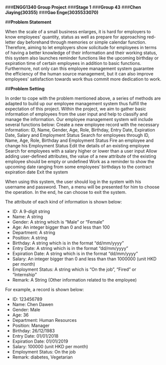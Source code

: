 ###**ENGG1340 Group Project**
###**Stage 1**
###**Group 43**
###**Chen Jiaying(30355)**
###**Gao Enge(3035533070)**

##**Problem Statement**

When the scale of a small business enlarges, it is hard for employers to know employees' quantity, status as well as prepare for approaching red-letter day beforehand through memories or simple calendar function. Therefore, aiming to let employers show solicitude for employees in terms of having a better knowledge of their information and their working status, this system also launches reminder functions like the upcoming birthday or expiration time of certain employees in addition to basic functions. Furthermore, not only can this employee management system guarantee the efficiency of the human source management, but it can also improve employees' satisfaction towards work thus commit more dedication to work.




##**Problem Setting**

In order to cope with the problem mentioned above, a series of methods are adapted to build up our employee management system thus fulfill the expectation of this project. Within the project, we aim to gather basic information of employees from the user input and help to classify and manage the information. Our employee management system will include several functions below:
Create a new employee record with the necessary information: ID, Name, Gender, Age, Role, Birthday, Entry Date, Expiration Date, Salary and Employment Status 
Search for employees through ID, Name, Age, Role, Birthday and Employment Status
Fire an employee and change his Employment Status
Edit the details of an existing employee
Search for employees with a salary higher or lower than a user input
Allow adding user-defined attributes, the value of a new attribute of the existing employee should be empty or undefined
Work as a reminder to show the upcoming date ranging from some employees’ birthdays to the contract expiration date
Exit the system

When using this system, the user should log in the system with his username and password. Then, a menu will be presented for him to choose the operation. In the end, he can choose to exit the system.

The attribute of each kind of information is shown below:

- ID: A 9-digit string
- Name: A string
- Gender: A string which is “Male” or “Female”
- Age: An integer bigger than 0 and less than 100
- Department: A string
- Position: A string
- Birthday: A string which is in the format “dd/mm/yyyy”
- Entry Date: A string which is in the format “dd/mm/yyyy”
- Expiration Date: A string which is in the format “dd/mm/yyyy”
- Salary: An integer bigger than 0 and less than than 1000000 (unit HKD per month)
- Employment Status: A string which is “On the job”, “Fired” or “Internship”
- Remark: A String (Other information related to the employee)

For example, a record is shown below:

- ID: 123456789
- Name: Chen Dawen
- Gender: Male
- Age: 36
- Department: Human Resources 
- Position: Manager
- Birthday: 26/12/1983
- Entry Date: 01/01/2018
- Expiration Date: 01/01/2019
- Salary: 100000 (unit HKD per month)
- Employment Status: On the job
- Remark: diabetes, Vegetarian




